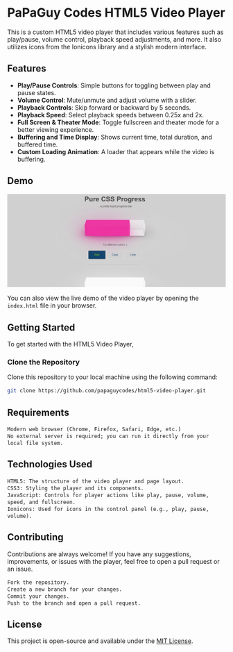 # PaPaGuy Codes HTML5 Video Player

This is a custom HTML5 video player that includes various features such as play/pause, volume control, playback speed adjustments, and more. It also utilizes icons from the Ionicons library and a stylish modern interface.

## Features
- **Play/Pause Controls**: Simple buttons for toggling between play and pause states.
- **Volume Control**: Mute/unmute and adjust volume with a slider.
- **Playback Controls**: Skip forward or backward by 5 seconds.
- **Playback Speed**: Select playback speeds between 0.25x and 2x.
- **Full Screen & Theater Mode**: Toggle fullscreen and theater mode for a better viewing experience.
- **Buffering and Time Display**: Shows current time, total duration, and buffered time.
- **Custom Loading Animation**: A loader that appears while the video is buffering.

## Demo 

![Project Preview](https://github.com/papaguycodes/pure-css-progress-bar/blob/main/demo/purecss.png)

You can also view the live demo of the video player by opening the `index.html` file in your browser.

## Getting Started

To get started with the HTML5 Video Player,

### Clone the Repository
Clone this repository to your local machine using the following command:
```bash
git clone https://github.com/papaguycodes/html5-video-player.git
```

## Requirements

    Modern web browser (Chrome, Firefox, Safari, Edge, etc.)
    No external server is required; you can run it directly from your local file system.

## Technologies Used

    HTML5: The structure of the video player and page layout.
    CSS3: Styling the player and its components.
    JavaScript: Controls for player actions like play, pause, volume, speed, and fullscreen.
    Ionicons: Used for icons in the control panel (e.g., play, pause, volume).

## Contributing

Contributions are always welcome! If you have any suggestions, improvements, or issues with the player, feel free to open a pull request or an issue.

    Fork the repository.
    Create a new branch for your changes.
    Commit your changes.
    Push to the branch and open a pull request.

## License

This project is open-source and available under the [MIT License](LICENSE).
